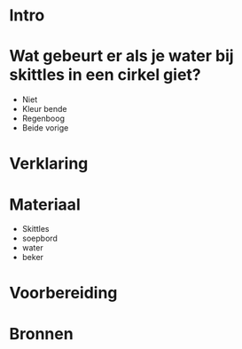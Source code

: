 # Intro


# Wat gebeurt er als je water bij skittles in een cirkel giet?
- Niet
- Kleur bende
- Regenboog
- Beide vorige

  
# Verklaring



# Materiaal
- Skittles
- soepbord
- water
- beker


# Voorbereiding


# Bronnen
